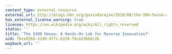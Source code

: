 ```yaml
---
content_type: external-resource
external_url: http://blogs.hbr.org/govindarajan/2010/08/the-300-house-a-hands-on-lab-f.html
has_external_license_warning: true
license: https://en.wikipedia.org/wiki/All_rights_reserved
status: ''
title: 'The $300 House: A Hands-On Lab for Reverse Innovation?'
uid: fbce836b-31d0-4ffc-b239-f9ced3bbbc2b
wayback_url: ''
---
```

